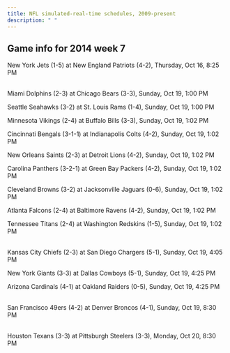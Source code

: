 ```yaml
---
title: NFL simulated-real-time schedules, 2009-present
description: " "
---
```


## Game info for 2014 week 7
New York Jets (1-5) at New England Patriots (4-2), Thursday, Oct 16, 8:25 PM

<br/>Miami Dolphins (2-3) at Chicago Bears (3-3), Sunday, Oct 19, 1:00 PM

Seattle Seahawks (3-2) at St. Louis Rams (1-4), Sunday, Oct 19, 1:00 PM

Minnesota Vikings (2-4) at Buffalo Bills (3-3), Sunday, Oct 19, 1:02 PM

Cincinnati Bengals (3-1-1) at Indianapolis Colts (4-2), Sunday, Oct 19, 1:02 PM

New Orleans Saints (2-3) at Detroit Lions (4-2), Sunday, Oct 19, 1:02 PM

Carolina Panthers (3-2-1) at Green Bay Packers (4-2), Sunday, Oct 19, 1:02 PM

Cleveland Browns (3-2) at Jacksonville Jaguars (0-6), Sunday, Oct 19, 1:02 PM

Atlanta Falcons (2-4) at Baltimore Ravens (4-2), Sunday, Oct 19, 1:02 PM

Tennessee Titans (2-4) at Washington Redskins (1-5), Sunday, Oct 19, 1:02 PM

<br/>Kansas City Chiefs (2-3) at San Diego Chargers (5-1), Sunday, Oct 19, 4:05 PM

New York Giants (3-3) at Dallas Cowboys (5-1), Sunday, Oct 19, 4:25 PM

Arizona Cardinals (4-1) at Oakland Raiders (0-5), Sunday, Oct 19, 4:25 PM

<br/>San Francisco 49ers (4-2) at Denver Broncos (4-1), Sunday, Oct 19, 8:30 PM

<br/>Houston Texans (3-3) at Pittsburgh Steelers (3-3), Monday, Oct 20, 8:30 PM

